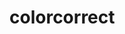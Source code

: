 # colorcorrect
<!-- ### File

* [`color-correct-unsolved`](Unsolved/color-correct-unsolved.html)

### Instructions

* For this activity, you'll be creating a "correct color" game.

* The game should generate a random color string (ie, "green" or "blue") that is displayed in a random color. We'll cause this the current color.

* It should also generate a list of random color strings that are also displayed in random colors. We'll call this the color list.

* The user must click the *name* of the color in the color list that matches the *color* of the current color.

* Make an alert telling the user whether they chose correct or incorrect.

* After the alert, the game should reset.

* Checkout the below gifs to see how the game should work.

![correct color example](Images/correctColorExampleWin.gif)
![correct color example](Images/correctColorExampleLose.gif)

* **BONUS:** Make sure that none of the colors appear in the same color as their name. -->

